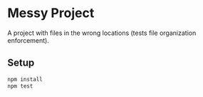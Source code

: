 # Messy Project

A project with files in the wrong locations (tests file organization enforcement).

## Setup

```bash
npm install
npm test
```
